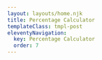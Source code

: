 ```yaml
---
layout: layouts/home.njk
title: Percentage Calculator
templateClass: tmpl-post
eleventyNavigation:
  key: Percentage Calculator
  order: 7
---
```


<script>

function PercentageCalculator(number, percentage) {
  var total = ( ( percentage / 100 ) * number);
  return (total);
}

console.log(total);

function rollif(){
  var number = rollDie(6);
  if (number === 6 ) {
    message = 'Wow, Lucky!';
  }
  else if ( number === 1 ) {
    message = 'Oof, unlucky!';
  }
  else {
    message = ' ';
  }
  console.log(message);

}

function rollswitch(){
  var number = rollDie(6);
  var message = ' You rolled a ${number}.';

switch (number) {
  case "6":
    message = message + ' Wow! Lucky!';
    break;

  case 1:
    message = message + ' Oof! Unlucky....';
    break;

  default:
    message = message + ' Nothing special here.';
  }

  console.log(message);

}

function drinkOrder(){
  var size = (small, medium, large);
  var drink = (cola, orange, lemon);
  var message = ' You ordered a ${size} ${drink},';
  
  switch (size) {
    case "small":
      messagesize = message + ' you sure you dont want a bigger one? ';
      break;

    case "medium":
      messagesize = message + ' Medium coming right up! ';
      break;

    case "large":
      messagesize = message + ' Careful not to spill, mate. ';
      break:
  }

  switch (drink) {
    case "cola":
      messageorder = messagesize + ' cola, classic :) ';
      break;

    case "orange":
      messageorder = messagesize + 'You want a trump card with that?';
      break;

    case "lemon":
      messageorder = messagesize + 'Sour today are we?';
      break;

    return messageorder;

  }
    console.log(messageorder);

}

function Calculator(){
  var number1 = (x);
  var number2 = (y);
  var operator = ("add", "sub", "mul", "div");
  var value = (number1 + operator + number2);
  var message = ('The answer is ${value}'!);
  
  switch (operator) {
    case "add":
      operator = number1 + number2;
      break;

    case "sub":
      operator = number1 - number2;
      break;

    case "mul":
      operator = number1 * number2;
      break:

    case "div":
      operator = number1 / number2;

    return message;

  }
    console.log(message);

}
</script>
